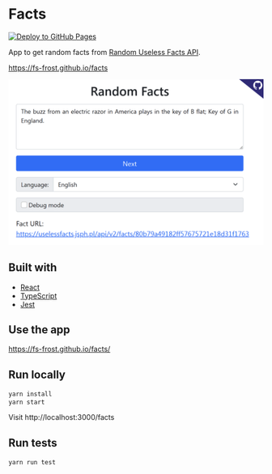 # Facts

[![Deploy to GitHub Pages](https://github.com/FS-Frost/facts/actions/workflows/main.yml/badge.svg)](https://github.com/FS-Frost/facts/actions/workflows/main.yml)

App to get random facts from [Random Useless Facts API](https://uselessfacts.jsph.pl/).

https://fs-frost.github.io/facts

<img src="public/img/preview.png" alt="preview" />

## Built with

-   [React](https://reactjs.org/)
-   [TypeScript](https://www.typescriptlang.org/)
-   [Jest](https://jestjs.io/)

## Use the app

https://fs-frost.github.io/facts/

## Run locally

```shell
yarn install
yarn start
```

Visit http://localhost:3000/facts

## Run tests

```shell
yarn run test
```
